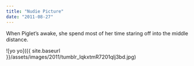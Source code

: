 ```yaml
---
title: "Nudie Picture"
date: "2011-08-27"
---
```


When Piglet’s awake, she spend most of her time staring off into the middle distance.

![yo yo]({{ site.baseurl }}/assets/images/2011/tumblr_lqkxtmR7201qlj3bd.jpg)
